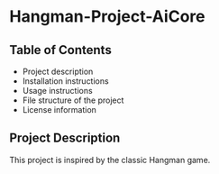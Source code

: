 # Hangman-Project-AiCore
## Table of Contents
- Project description
- Installation instructions
- Usage instructions
- File structure of the project
- License information
## Project Description
This project is inspired by the classic Hangman game. 